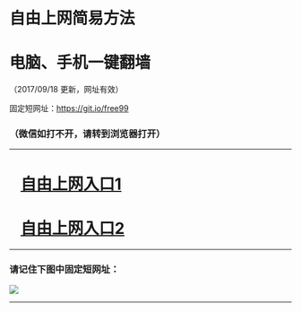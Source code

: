 ﻿# 自由上网简易方法

# 电脑、手机一键翻墙

（2017/09/18 更新，网址有效）

固定短网址：https://git.io/free99

### （微信如打不开，请转到浏览器打开）


***





# &nbsp;&nbsp; <a href="http://ft749710282.fwq-tz1005.info/fwqtz01.html?t=09180011101 " target="_blank">自由上网入口1</a>
# &nbsp;&nbsp; <a href="http://ft312814861.fwq-tz1006.info/fwqtz02.html?t=091800113001 " target="_blank">自由上网入口2</a>
***

### 请记住下图中固定短网址：

<img src="https://s3-us-west-2.amazonaws.com/fwq-1001/yjfq-20170905okok.png" /> 


***

